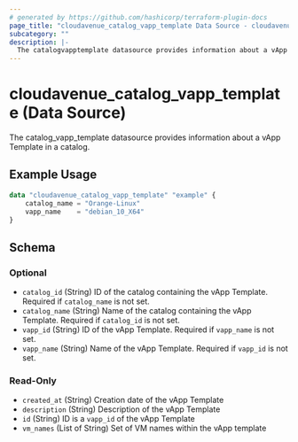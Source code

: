 ```yaml
---
# generated by https://github.com/hashicorp/terraform-plugin-docs
page_title: "cloudavenue_catalog_vapp_template Data Source - cloudavenue"
subcategory: ""
description: |-
  The catalogvapptemplate datasource provides information about a vApp Template in a catalog.
---
```


# cloudavenue_catalog_vapp_template (Data Source)

The catalog_vapp_template datasource provides information about a vApp Template in a catalog.

## Example Usage

```terraform
data "cloudavenue_catalog_vapp_template" "example" {
	catalog_name = "Orange-Linux"
	vapp_name    = "debian_10_X64"
}
```

<!-- schema generated by tfplugindocs -->
## Schema

### Optional

- `catalog_id` (String) ID of the catalog containing the vApp Template. Required if `catalog_name` is not set.
- `catalog_name` (String) Name of the catalog containing the vApp Template. Required if `catalog_id` is not set.
- `vapp_id` (String) ID of the vApp Template. Required if `vapp_name` is not set.
- `vapp_name` (String) Name of the vApp Template. Required if `vapp_id` is not set.

### Read-Only

- `created_at` (String) Creation date of the vApp Template
- `description` (String) Description of the vApp Template
- `id` (String) ID is a `vapp_id` of the vApp Template
- `vm_names` (List of String) Set of VM names within the vApp template



